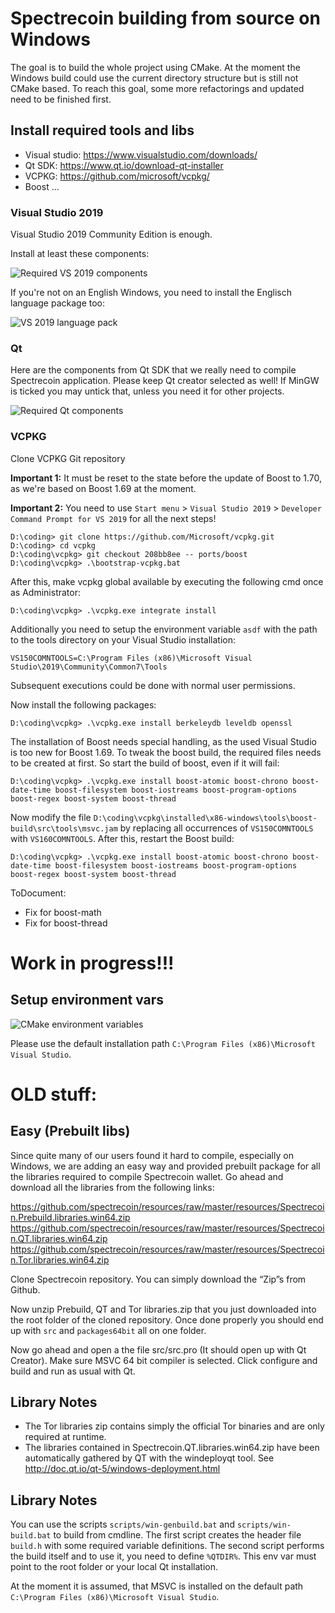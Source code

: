 # Spectrecoin building from source on Windows

The goal is to build the whole project using CMake. At the moment the Windows
build could use the current directory structure but is still not CMake based.
To reach this goal, some more refactorings and updated need to be finished
first.

## Install required tools and libs

- Visual studio: https://www.visualstudio.com/downloads/
- Qt SDK: https://www.qt.io/download-qt-installer
- VCPKG: https://github.com/microsoft/vcpkg/
- Boost ...



### Visual Studio 2019
Visual Studio 2019 Community Edition is enough.

Install at least these components:

![Required VS 2019 components](VS_InstallerComponents.png)

If you're not on an English Windows, you need to install the Englisch language package too:

![VS 2019 language pack](VS_InstallerComponents_Language.png)



### Qt
Here are the components from Qt SDK that we really need to compile Spectrecoin
application. Please keep Qt creator selected as well! If MinGW is ticked you
may untick that, unless you need it for other projects.

![Required Qt components](Qt_Windows.png)



### VCPKG

Clone VCPKG Git repository

**Important 1:** It must be reset to the state before the update of Boost to
1.70, as we're based on Boost 1.69 at the moment.

**Important 2:** You need to use `Start menu` > `Visual Studio 2019` > 
`Developer Command Prompt for VS 2019` for all the next steps!

```
D:\coding> git clone https://github.com/Microsoft/vcpkg.git
D:\coding> cd vcpkg
D:\coding\vcpkg> git checkout 208bb8ee -- ports/boost
D:\coding\vcpkg> .\bootstrap-vcpkg.bat
```

After this, make vcpkg global available by executing the following cmd once 
as Administrator:

```
D:\coding\vcpkg> .\vcpkg.exe integrate install
```

Additionally you need to setup the environment variable `asdf` with the path
to the tools directory on your Visual Studio installation:

```
VS150COMNTOOLS=C:\Program Files (x86)\Microsoft Visual Studio\2019\Community\Common7\Tools
```

Subsequent executions could be done with normal user permissions.

Now install the following packages:

```
D:\coding\vcpkg> .\vcpkg.exe install berkeleydb leveldb openssl
```

The installation of Boost needs special handling, as the used Visual Studio is
too new for Boost 1.69. To tweak the boost build, the required files needs to
be created at first. So start the build of boost, even if it will fail:

```
D:\coding\vcpkg> .\vcpkg.exe install boost-atomic boost-chrono boost-date-time boost-filesystem boost-iostreams boost-program-options boost-regex boost-system boost-thread 
```

Now modify the file `D:\coding\vcpkg\installed\x86-windows\tools\boost-build\src\tools\msvc.jam`
by replacing all occurrences of `VS150COMNTOOLS` with `VS160COMNTOOLS`. After
this, restart the Boost build:

```
D:\coding\vcpkg> .\vcpkg.exe install boost-atomic boost-chrono boost-date-time boost-filesystem boost-iostreams boost-program-options boost-regex boost-system boost-thread 
```

ToDocument: 
- Fix for boost-math 
- Fix for boost-thread


# Work in progress!!!
## Setup environment vars

![CMake environment variables](CMakeEnvVars.png)

Please use the default installation path `C:\Program Files (x86)\Microsoft Visual Studio`.


# OLD stuff:

## Easy (Prebuilt libs)

Since quite many of our users found it hard to compile, especially on
Windows, we are adding an easy way and provided prebuilt package for all
the libraries required to compile Spectrecoin wallet. Go ahead and download
all the libraries from the following links:

https://github.com/spectrecoin/resources/raw/master/resources/Spectrecoin.Prebuild.libraries.win64.zip
https://github.com/spectrecoin/resources/raw/master/resources/Spectrecoin.QT.libraries.win64.zip
https://github.com/spectrecoin/resources/raw/master/resources/Spectrecoin.Tor.libraries.win64.zip

Clone Spectrecoin repository. You can simply download the “Zip”s from Github.

Now unzip Prebuild, QT and Tor libraries.zip that you just downloaded into the
root folder of the cloned repository. Once done properly you should end up with
`src` and `packages64bit` all on one folder.

Now go ahead and open a the file src/src.pro (It should open up with Qt Creator).
Make sure MSVC 64 bit compiler is selected. Click configure and build and run as
usual with Qt.


## Library Notes

- The Tor libraries zip contains simply the official Tor binaries and are
  only required at runtime.
- The libraries contained in Spectrecoin.QT.libraries.win64.zip have been
  automatically gathered by QT with the windeployqt tool.
  See http://doc.qt.io/qt-5/windows-deployment.html

## Library Notes

You can use the scripts `scripts/win-genbuild.bat` and `scripts/win-build.bat`
to build from cmdline. The first script creates the header file `build.h` with
some required variable definitions. The second script performs the build itself
and to use it, you need to define `%QTDIR%`. This env var must point to the root
folder or your local Qt installation.

At the moment it is assumed, that MSVC is installed on the default path
`C:\Program Files (x86)\Microsoft Visual Studio`.
